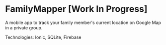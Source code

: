 # FamilyMapper [Work In Progress]

A mobile app to track your family member's current location on Google Map in a private group.

Technologies: Ionic, SQLite, Firebase
